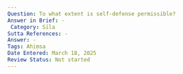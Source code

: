 ```yaml
---
Question: To what extent is self-defense permissible?
Answer in Brief: -
 Category: Sīla
Sutta References: -
Answer: -
Tags: Ahiṃsa
Date Entered: March 18, 2025
Review Status: Not started
---
```

